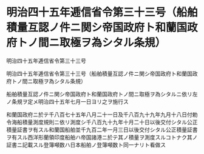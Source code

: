 # 明治四十五年逓信省令第三十三号（船舶積量互認ノ件ニ関シ帝国政府ト和蘭国政府トノ間ニ取極ヲ為シタル条規）

明治四十五年逓信省令第三十三号

明治四十五年逓信省令第三十三号（船舶積量互認ノ件ニ関シ帝国政府ト和蘭国政府トノ間ニ取極ヲ為シタル条規）

船舶積量互認ノ件ニ関シ帝国政府ト和蘭国政府トノ間ニ取極ヲ為シタルニ依リ左ノ条規ヲ定メ明治四十五年七月一日ヨリ之ヲ施行ス

和蘭国政府ニ於テ千八百七十五年八月二十一日及千八百九十九年九月十八日付勅令海船積量測度規則ニ依リ測度シ千八百九十九年十月二十日以後交付シタル公正積量証書ヲ有スル和蘭国船舶並千九百二年一月三日以後交付シタル公正積量証書ヲ有スル西洋形蘭領印度船舶ハ帝国諸港ニ於テ其ノ積量ヲ測度スルコトナク其ノ証書ニ記載スル登簿噸数ハ日本船舶ノ登簿噸数ト同一ナリト看做ス
